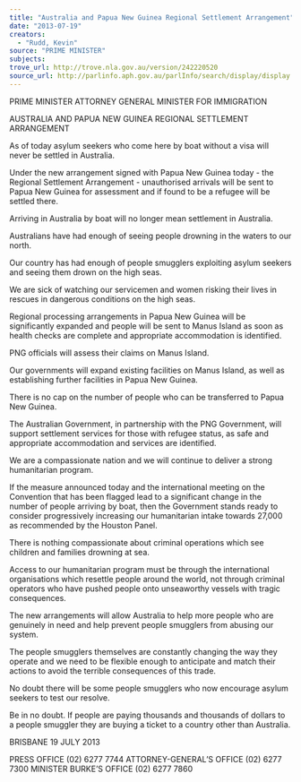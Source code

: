 ```yaml
---
title: "Australia and Papua New Guinea Regional Settlement Arrangement"
date: "2013-07-19"
creators:
  - "Rudd, Kevin"
source: "PRIME MINISTER"
subjects:
trove_url: http://trove.nla.gov.au/version/242220520
source_url: http://parlinfo.aph.gov.au/parlInfo/search/display/display.w3p;query=Id%3A%22media/pressrel/2611769%22
---
```


 PRIME MINISTER  ATTORNEY GENERAL  MINISTER FOR IMMIGRATION   

 AUSTRALIA AND PAPUA NEW GUINEA REGIONAL SETTLEMENT  ARRANGEMENT   

 As of today asylum seekers who come here by boat without a visa will never be  settled in Australia.    

 Under the new arrangement signed with Papua New Guinea today - the Regional  Settlement Arrangement - unauthorised arrivals will be sent to Papua New Guinea  for assessment and if found to be a refugee will be settled there.    

 Arriving in Australia by boat will no longer mean settlement in Australia.    

 Australians have had enough of seeing people drowning in the waters to our north.    

 Our country has had enough of people smugglers exploiting asylum seekers and  seeing them drown on the high seas.    

 We are sick of watching our servicemen and women risking their lives in rescues in  dangerous conditions on the high seas.    

 Regional processing arrangements in Papua New Guinea will be significantly  expanded and people will be sent to Manus Island as soon as health checks are  complete and appropriate accommodation is identified.    

 PNG officials will assess their claims on Manus Island.    

 Our governments will expand existing facilities on Manus Island, as well as  establishing further facilities in Papua New Guinea.    

 There is no cap on the number of people who can be transferred to Papua New  Guinea.    

 The Australian Government, in partnership with the PNG Government, will support  settlement services for those with refugee status, as safe and appropriate  accommodation and services are identified.    

 We are a compassionate nation and we will continue to deliver a strong humanitarian  program.     

 If the measure announced today and the international meeting on the Convention  that has been flagged lead to a significant change in the number of people arriving  by boat, then the Government stands ready to consider progressively increasing our  humanitarian intake towards 27,000 as recommended by the Houston Panel. 

 

 There is nothing compassionate about criminal operations which see children and  families drowning at sea.     

 Access to our humanitarian program must be through the international organisations  which resettle people around the world, not through criminal operators who have  pushed people onto unseaworthy vessels with tragic consequences.    

 The new arrangements will allow Australia to help more people who are genuinely in  need and help prevent people smugglers from abusing our system.    

 The people smugglers themselves are constantly changing the way they operate and  we need to be flexible enough to anticipate and match their actions to avoid the  terrible consequences of this trade.    

 No doubt there will be some people smugglers who now encourage asylum seekers  to test our resolve.    

 Be in no doubt. If people are paying thousands and thousands of dollars to a people  smuggler they are buying a ticket to a country other than Australia.   

 

 BRISBANE  19 JULY 2013   

 PRESS OFFICE (02) 6277 7744  ATTORNEY-GENERAL’S OFFICE (02) 6277 7300  MINISTER BURKE’S OFFICE (02) 6277 7860   


